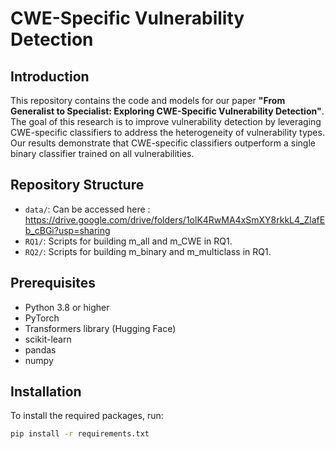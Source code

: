 # CWE-Specific Vulnerability Detection

## Introduction
This repository contains the code and models for our paper **"From Generalist to Specialist: Exploring CWE-Specific Vulnerability Detection"**. The goal of this research is to improve vulnerability detection by leveraging CWE-specific classifiers to address the heterogeneity of vulnerability types. Our results demonstrate that CWE-specific classifiers outperform a single binary classifier trained on all vulnerabilities.

## Repository Structure
- `data/`: Can be accessed here : https://drive.google.com/drive/folders/1olK4RwMA4xSmXY8rkkL4_ZlafEb_cBGi?usp=sharing
- `RQ1/`: Scripts for building m_all and m_CWE in RQ1.
- `RQ2/`: Scripts for building m_binary and m_multiclass in RQ1.

## Prerequisites
- Python 3.8 or higher
- PyTorch
- Transformers library (Hugging Face)
- scikit-learn
- pandas
- numpy

## Installation
To install the required packages, run:
```bash
pip install -r requirements.txt
